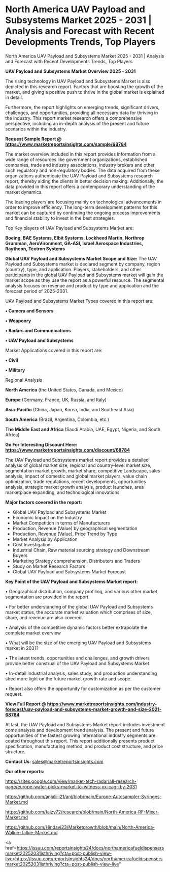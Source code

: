# North America UAV Payload and Subsystems Market 2025 - 2031 | Analysis and Forecast with Recent Developments Trends, Top Players
North America UAV Payload and Subsystems Market 2025 - 2031 | Analysis and Forecast with Recent Developments Trends, Top Players

<Strong> UAV Payload and Subsystems Market Overview 2025 - 2031</strong>

The rising technology in UAV Payload and Subsystems Market is also depicted in this research report. Factors that are boosting the growth of the market, and giving a positive push to thrive in the global market is explained in detail.

Furthermore, the report highlights on emerging trends, significant drivers, challenges, and opportunities, providing all necessary data for thriving in the industry. This report market research offers a comprehensive perspective, including an in-depth analysis of the present and future scenarios within the industry.

<strong>Request Sample Report @ <a href=https://www.marketreportsinsights.com/sample/68784>https://www.marketreportsinsights.com/sample/68784</a></strong>

The market overview included in this report provides information from a wide range of resources like government organizations, established companies, trade and industry associations, industry brokers and other such regulatory and non-regulatory bodies. The data acquired from these organizations authenticate the UAV Payload and Subsystems research report, thereby aiding the clients in better decision making. Additionally, the data provided in this report offers a contemporary understanding of the market dynamics.

The leading players are focusing mainly on technological advancements in order to improve efficiency. The long-term development patterns for this market can be captured by continuing the ongoing process improvements and financial stability to invest in the best strategies.

Top Key players of UAV Payload and Subsystems Market are:

<strong>Boeing, BAE Systems, Elbit Systems, Lockheed Martin, Northrop Grumman, AeroVironment, GA-ASI, Israel Aerospace Industries, Raytheon, Textron Systems</strong>

<strong><b>Global UAV Payload and Subsystems Market Scope and Size:</b></strong>
The UAV Payload and Subsystems market is declared segment by company, region (country), type, and application. Players, stakeholders, and other participants in the global UAV Payload and Subsystems market will gain the market scope as they use the report as a powerful resource. The segmental analysis focuses on revenue and product by type and application and the forecast period of 2025-2031.

UAV Payload and Subsystems Market Types covered in this report are:

<strong>• Camera and Sensors

• Weaponry

• Radars and Communications

• UAV Payload and Subsystems</strong>

Market Applications covered in this report are:

<strong>• Civil

• Military</strong> 

Regional Analysis

<strong>North America</strong> (the United States, Canada, and Mexico)

<strong>Europe</strong> (Germany, France, UK, Russia, and Italy)

<strong>Asia-Pacific</strong> (China, Japan, Korea, India, and Southeast Asia)

<strong>South America</strong> (Brazil, Argentina, Colombia, etc.)

<strong>The Middle East and Africa</strong> (Saudi Arabia, UAE, Egypt, Nigeria, and South Africa)

<strong>Go For Interesting Discount Here: <a href=https://www.marketreportsinsights.com/discount/68784>https://www.marketreportsinsights.com/discount/68784</a></strong>

The UAV Payload and Subsystems market report provides a detailed analysis of global market size, regional and country-level market size, segmentation market growth, market share, competitive Landscape, sales analysis, impact of domestic and global market players, value chain optimization, trade regulations, recent developments, opportunities analysis, strategic market growth analysis, product launches, area marketplace expanding, and technological innovations.

<strong><b>Major factors covered in the report:</b></strong>
<ul>
  <li>Global UAV Payload and Subsystems Market </li>
  <li>Economic Impact on the Industry</li>
  <li>Market Competition in terms of Manufacturers</li>
  <li>Production, Revenue (Value) by geographical segmentation</li>
  <li>Production, Revenue (Value), Price Trend by Type</li>
  <li>Market Analysis by Application</li>
  <li>Cost Investigation</li>
  <li>Industrial Chain, Raw material sourcing strategy and Downstream Buyers</li>
  <li>Marketing Strategy comprehension, Distributors and Traders</li>
  <li>Study on Market Research Factors</li>
  <li>Global UAV Payload and Subsystems Market Forecast</li>
</ul>

<strong><b>Key Point of the UAV Payload and Subsystems Market report:</b></strong>

• Geographical distribution, company profiling, and various other market segmentation are provided in the report.

• For better understanding of the global UAV Payload and Subsystems market status, the accurate market valuation which comprises of size, share, and revenue are also covered.

• Analysis of the competitive dynamic factors better extrapolate the complete market overview

• What will be the size of the emerging UAV Payload and Subsystems market in 2031?

• The latest trends, opportunities and challenges, and growth drivers provide better construal of the UAV Payload and Subsystems Market.

• In-detail industrial analysis, sales study, and production understanding shed more light on the future market growth rate and scope.

• Report also offers the opportunity for customization as per the customer request.

<strong><b>View Full Report @ <a href=https://www.marketreportsinsights.com/industry-forecast/uav-payload-and-subsystems-market-growth-and-size-2021-68784>https://www.marketreportsinsights.com/industry-forecast/uav-payload-and-subsystems-market-growth-and-size-2021-68784</a></b></strong>


At last, the UAV Payload and Subsystems Market report includes investment come analysis and development trend analysis. The present and future opportunities of the fastest growing international industry segments are coated throughout this report. This report additionally presents product specification, manufacturing method, and product cost structure, and price structure.

<strong>Contact Us:</strong>
sales@marketreportsinsights.com

<strong>Our other reports:</strong>

<a href=https://sites.google.com/view/market-tech-radar/all-research-page/europe-water-picks-market-to-witness-xx-cagr-by-2031>https://sites.google.com/view/market-tech-radar/all-research-page/europe-water-picks-market-to-witness-xx-cagr-by-2031</a>

<a href=https://github.com/anjaliiii21/anj/blob/main/Europe-Autosampler-Syringes-Market.md>https://github.com/anjaliiii21/anj/blob/main/Europe-Autosampler-Syringes-Market.md</a>

<a href=https://github.com/faizy72/research/blob/main/North-America-RF-Mixer-Market.md>https://github.com/faizy72/research/blob/main/North-America-RF-Mixer-Market.md</a>

<a href=https://github.com/Hindavi23/Marketgrowth/blob/main/North-America-Walkie-Talkie-Market.md>https://github.com/Hindavi23/Marketgrowth/blob/main/North-America-Walkie-Talkie-Market.md</a>

<a href=https://issuu.com/reportsinsights24/docs/northamericafueldispensersmarket20252031isthriving?cta=post-publish-view-live>https://issuu.com/reportsinsights24/docs/northamericafueldispensersmarket20252031isthriving?cta=post-publish-view-live</a>"
